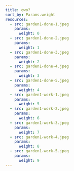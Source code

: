 ```yaml
---
title: owo?
sort_by: Params.weight
resources:
  - src: garden1-done-1.jpeg
    params:
      weight: 0
  - src: garden1-done-2.jpeg
    params:
      weight: 1
  - src: garden1-done-3.jpeg
    params:
      weight: 2
  - src: garden1-done-4.jpeg
    params:
      weight: 3
  - src: garden1-done-5.jpeg
    params:
      weight: 4
  - src: garden1-work-1.jpeg
    params:
      weight: 5
  - src: garden1-work-2.jpeg
    params:
      weight: 6
  - src: garden1-work-3.jpeg
    params:
      weight: 7
  - src: garden1-work-4.jpeg
    params:
      weight: 8
  - src: garden1-work-5.jpeg
    params:
      weight: 9
---
```

